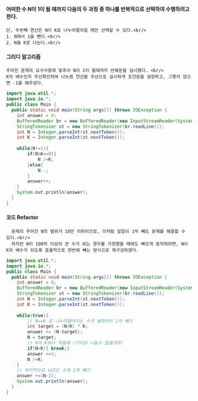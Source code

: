#### 어떠한 수 N이 1이 될 때까지 다음의 두 과정 중 하나를 반복적으로 선택하여 수행하려고 한다.
    단, 두번째 연산은 N이 K로 나누어떨어질 때만 선택할 수 있다.<br/>
    1. N에서 1을 뺀다.<br/>
    2. N을 K로 나눈다.<br/>


#### 그리디 알고리즘
    주어진 문제의 요구사항에 맞추어 N이 1이 될때까지 반복문을 실시했다. <br/>
    K의 배수인지 우선확인하여 나눗셈 연산을 우선으로 실시하게 조건문을 설정하고, 그렇지 않으면 -1을 해주었다.

``` java
import java.util.*;
import java.io.*;
public class Main {
  public static void main(String args[]) throws IOException {
    int answer = 0;
    BufferedReader br = new BufferedReader(new InputStreamReader(System.in));
    StringTokenizer st = new StringTokenizer(br.readLine());
    int N = Integer.parseInt(st.nextToken());
    int K = Integer.parseInt(st.nextToken());
    
    while(N!=1){
        if(N%K==0){
            N /=K;
        }else{
            N--;
        }
        answer++;
    }
    System.out.println(answer);
  }
}

```

#### 코드 Refactor
      문제의 주어진 N의 범위가 10만 이하이므로, 이처럼 일일이 1씩 빼도 문제를 해결할 수 있다.<br/>
      하지만 N이 100억 이상의 큰 수가 되는 경우를 가정했을 때에도 빠르게 동작하려면, N이 K의 배수가 되도록 효율적으로 한번에 빼는 방식으로 재구성하였다.
``` JAVA
import java.util.*;
import java.io.*;
public class Main {
  public static void main(String args[]) throws IOException {
    int answer = 0;
    BufferedReader br = new BufferedReader(new InputStreamReader(System.in));
    StringTokenizer st = new StringTokenizer(br.readLine());
    int N = Integer.parseInt(st.nextToken());
    int K = Integer.parseInt(st.nextToken());
    
    while(true){
        // N==K 로 나누어떨어지는 수가 될때까지 1씩 빼기
        int target = (N/K) * K;
        answer += (N-target);
        N = target;
        // N이 K보다 작을때 (더이상 나눌수 없을경우)
        if(N<K){ break;}
        answer +=1;
        N /=K;
    }
    // 마지막으로 남은은 수에 1씩 빼기
    answer +=(N-1);
    System.out.println(answer);
  }
}
```
